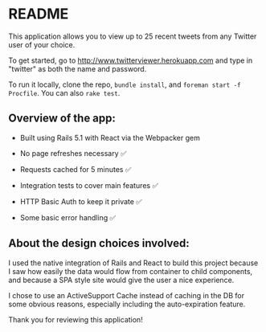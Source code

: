 # README

This application allows you to view up to 25 recent tweets from any Twitter user of your choice.

To get started, go to http://www.twitterviewer.herokuapp.com and type in "twitter" as both the name and password.

To run it locally, clone the repo, `bundle install`, and `foreman start -f Procfile`. You can also `rake test`.

## Overview of the app:

* Built using Rails 5.1 with React via the Webpacker gem

* No page refreshes necessary ✅

* Requests cached for 5 minutes ✅

* Integration tests to cover main features ✅

* HTTP Basic Auth to keep it private ✅

* Some basic error handling ✅


## About the design choices involved:

I used the native integration of Rails and React to build this project because I saw how easily the data would flow from container to child components, and because a SPA style site would give the user a nice experience.

I chose to use an ActiveSupport Cache instead of caching in the DB for some obvious reasons, especially including the auto-expiration feature.

Thank you for reviewing this application! 
